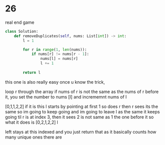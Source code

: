 # 26 

real end game

```py
class Solution:
    def removeDuplicates(self, nums: List[int]) -> int:
        l = 1

        for r in range(1, len(nums)):
            if nums[r] != nums[r - 1]:
                nums[l] = nums[r]
                l += 1
        
        return l
```

this one is also really easy once u know the trick,

loop r through the array 
if nums of r is not the same as the nums of r before it, you set the number to nums [l]
and incrememnt nums of l 

[0,1,1,2,2]
if it is this 
l starts by pointing at first 1 so does r
then r sees its the same so im going to keep going and im going to leave l as the same 
it keeps going til r is at index 3, 
then it sees 2 is not same as 1 the one before it so what it does is 
[0,2,1,2,2]
     l 

left stays at this indexed and you just return that as it basically counts how many unique ones there are 